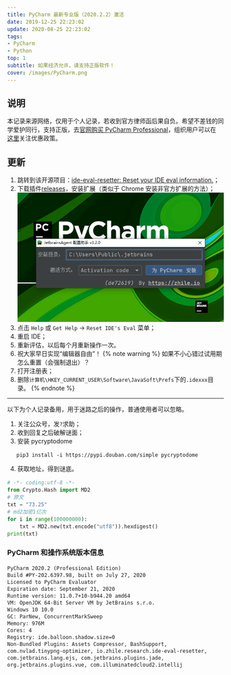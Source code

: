 ```yaml
---
title: PyCharm 最新专业版（2020.2.2）激活
date: 2019-12-25 22:23:02
update: 2020-08-25 22:23:02
tags: 
- PyCharm
- Python
top: 1
subtitle: 如果经济允许，请支持正版软件！
cover: /images/PyCharm.png
---
```


## 说明

本记录来源网络，仅用于个人记录，若收到官方律师函后果自负。希望不差钱的同学爱护同行，支持正版，去[官网购买 PyCharm Professional](https://www.jetbrains.com/zh-cn/pycharm/buy/#personal?billing=yearly)，组织用户可以在 [这里](https://www.jetbrains.com/zh-cn/pycharm/buy/#discounts?billing=yearly)关注优惠政策。

## 更新
1. 跳转到该开源项目：[ide-eval-resetter: Reset your IDE eval information.](https://gitee.com/pengzhile/ide-eval-resetter)；
2. 下载插件[releases](https://gitee.com/pengzhile/ide-eval-resetter/releases)，安装扩展（类似于 Chrome 安装非官方扩展的方法）；
![PyCharm-2020.2](/images/PyCharm-2020-2.png)
3. 点击 `Help` 或 `Get Help` -> `Reset IDE's Eval` 菜单；
4. 重启 IDE；
5. 重新评估，以后每个月重新操作一次。
6. 祝大家早日实现“编辑器自由”！
{% note warning %}
如果不小心错过试用期怎么重置（会强制退出）？
 1. 打开注册表；
 2. 删除`计算机\HKEY_CURRENT_USER\Software\JavaSoft\Prefs`下的`.idexxx`目录。
{% endnote %}
---
以下为个人记录备用，用于迷路之后的操作，普通使用者可以忽略。
1. 关注公众号，发`?`求助；
2. 收到回复之后破解谜面；
3. 安装 pycryptodome    
 ```plain
    pip3 install -i https://pypi.douban.com/simple pycryptodome
 ```
4. 获取地址，得到谜底。
```python
# -*- coding:utf-8 -*-
from Crypto.Hash import MD2
# 原文
txt = "73.25"
# md2加密1亿次
for i in range(100000000):
    txt = MD2.new(txt.encode("utf8")).hexdigest()
print(txt)
```

### PyCharm 和操作系统版本信息
```plain
PyCharm 2020.2 (Professional Edition)
Build #PY-202.6397.98, built on July 27, 2020
Licensed to PyCharm Evaluator
Expiration date: September 21, 2020
Runtime version: 11.0.7+10-b944.20 amd64
VM: OpenJDK 64-Bit Server VM by JetBrains s.r.o.
Windows 10 10.0
GC: ParNew, ConcurrentMarkSweep
Memory: 976M
Cores: 4
Registry: ide.balloon.shadow.size=0
Non-Bundled Plugins: Assets Compressor, BashSupport, com.nvlad.tinypng-optimizer, io.zhile.research.ide-eval-resetter, com.jetbrains.lang.ejs, com.jetbrains.plugins.jade, org.jetbrains.plugins.vue, com.illuminatedcloud2.intellij
```